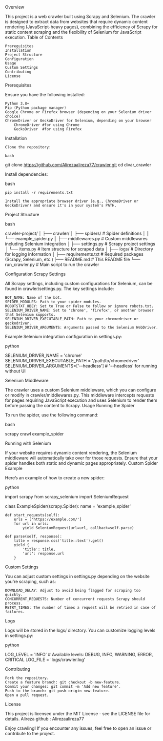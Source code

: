 Overview

This project is a web crawler built using Scrapy and Selenium. The crawler is designed to extract data from websites that require dynamic content rendering (JavaScript-heavy pages), combining the efficiency of Scrapy for static content scraping and the flexibility of Selenium for JavaScript execution.
Table of Contents

    Prerequisites
    Installation
    Project Structure
    Configuration
    Usage
    Custom Settings
    Contributing
    License

Prerequisites

Ensure you have the following installed:

    Python 3.8+
    Pip (Python package manager)
    Google Chrome or Firefox browser (depending on your Selenium driver choice)
    ChromeDriver or GeckoDriver for Selenium, depending on your browser
        ChromeDriver #for using Chrome
        GeckoDriver  #for using Firefox

Installation

    Clone the repository:

    bash

git clone https://github.com/Alirezaalireza77/crawler.git
cd divar_crawler

Install dependencies:

bash

    pip install -r requirements.txt

    Install the appropriate browser driver (e.g., ChromeDriver or GeckoDriver) and ensure it's in your system's PATH.

Project Structure

bash

crawler-project/
│
├── crawler/
│   ├── spiders/              # Spider definitions
│   │   └── example_spider.py
│   ├── middlewares.py        # Custom middlewares including Selenium integration
│   ├── settings.py           # Scrapy project settings
│   └── items.py              # Item structure for scraped data
│
├── logs/                     # Directory for logging information
│
├── requirements.txt          # Required packages (Scrapy, Selenium, etc.)
├── README.md                 # This README file
└── run_crawler.py            # Main script to run the crawler

Configuration
Scrapy Settings

All Scrapy settings, including custom configurations for Selenium, can be found in crawler/settings.py. The key settings include:

    BOT_NAME: Name of the bot.
    SPIDER_MODULES: Path to your spider modules.
    ROBOTSTXT_OBEY: Set to True or False to follow or ignore robots.txt.
    SELENIUM_DRIVER_NAME: Set to 'chrome', 'firefox', or another browser that Selenium supports.
    SELENIUM_DRIVER_EXECUTABLE_PATH: Path to your chromedriver or geckodriver.
    SELENIUM_DRIVER_ARGUMENTS: Arguments passed to the Selenium WebDriver.

Example Selenium integration configuration in settings.py:

python

SELENIUM_DRIVER_NAME = 'chrome'
SELENIUM_DRIVER_EXECUTABLE_PATH = '/path/to/chromedriver'
SELENIUM_DRIVER_ARGUMENTS=['--headless']  # '--headless' for running without UI

Selenium Middleware

The crawler uses a custom Selenium middleware, which you can configure or modify in crawler/middlewares.py. This middleware intercepts requests for pages requiring JavaScript execution and uses Selenium to render them before passing the content to Scrapy.
Usage
Running the Spider

To run the spider, use the following command:

bash

scrapy crawl example_spider

Running with Selenium

If your website requires dynamic content rendering, the Selenium middleware will automatically take over for those requests. Ensure that your spider handles both static and dynamic pages appropriately.
Custom Spider Example

Here’s an example of how to create a new spider:

python

import scrapy
from scrapy_selenium import SeleniumRequest

class ExampleSpider(scrapy.Spider):
    name = 'example_spider'
    
    def start_requests(self):
        urls = ['https://example.com/']
        for url in urls:
            yield SeleniumRequest(url=url, callback=self.parse)

    def parse(self, response):
        title = response.css('title::text').get()
        yield {
            'title': title,
            'url': response.url
        }

Custom Settings

You can adjust custom settings in settings.py depending on the website you're scraping, such as:

    DOWNLOAD_DELAY: Adjust to avoid being flagged for scraping too quickly.
    CONCURRENT_REQUESTS: Number of concurrent requests Scrapy should process.
    RETRY_TIMES: The number of times a request will be retried in case of failures.

Logs

Logs will be stored in the logs/ directory. You can customize logging levels in settings.py:

python

LOG_LEVEL = 'INFO'  # Available levels: DEBUG, INFO, WARNING, ERROR, CRITICAL
LOG_FILE = 'logs/crawler.log'

Contributing

    Fork the repository.
    Create a feature branch: git checkout -b new-feature.
    Commit your changes: git commit -m 'Add new feature'.
    Push to the branch: git push origin new-feature.
    Open a pull request.

License

This project is licensed under the MIT License - see the LICENSE file for details.
Alireza
github : Alirezaalireza77

Enjoy crawling! If you encounter any issues, feel free to open an issue or contribute to the project.
